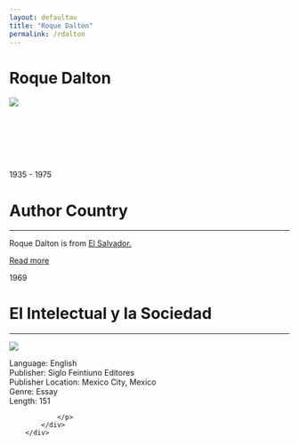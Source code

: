 ```yaml
---
layout: defaultau
title: "Roque Dalton"
permalink: /rdalton
---
```

<!-- partial:index.partial.html -->
<div class="content">
    <h1>Roque Dalton</h1>
    <div class="quote">
        <div><img src="https://upload.wikimedia.org/wikipedia/commons/thumb/f/f0/Roque_Dalton_%281969%29.jpg/220px-Roque_Dalton_%281969%29.jpg" class="logo"></div>
    </div>
    <div class="timeline">
        <div style="padding-bottom:100px;"></div>
        <div class="block">
            <div class="date right"><p class="right"> 1935 - 1975 </p></div>
            <div class="dot"></div>
            <div class="left first">
            <div class="author_country">
                <h1>Author Country</h1><hr>
          <div class="aclocation">   <p> Roque Dalton is from <a href="http://localhost:4000/30">El Salvador.</a></p></div>
              <div class="acreadmore">  <a href="https://en.wikipedia.org/wiki/Roque_Dalton" target="_blank">Read more</a> </div>
            </div>
            </div>
        </div>
        <div class="block">
            <div class="date left"><p class="left">1969</p></div>
            <div class="dot"></div>
            <div class="right">
                <h1>El Intelectual y la Sociedad</h1><hr>
                <p><img src="https://books.google.dm/books/content?id=XJkWAAAAYAAJ&printsec=frontcover&img=1&zoom=1&imgtk=AFLRE73TJGU4GTTay6iZcY6ijKa4yTzUVjaiv6yYYh36beHk81l-ImBMGt-hRJfqmGxF3YfwX2pRv_yLR3ktHgMXd4TA2scERiUtuf1d7lNek0DX8l5WeOkc5JNuaAUKEwPTbvN1zJMu"></p>
                <p>
                Language: English<br/>
                Publisher: Siglo Feintiuno Editores<br/>
                Publisher Location: Mexico City, Mexico<br/>
                Genre: Essay<br/>
                Length: 151

                </p>
            </div>
        </div>

</div>
<!-- partial -->
  <script src='https://cdnjs.cloudflare.com/ajax/libs/jquery/3.1.1/jquery.min.js'></script><script  src="assets/js/authorscript.js"></script>
</body>